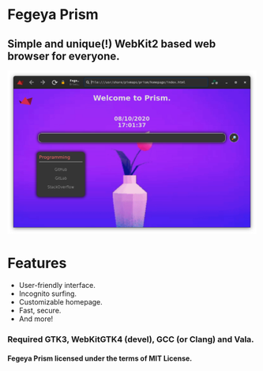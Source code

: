 # Fegeya Prism
## Simple and unique(!) WebKit2 based web browser for everyone.

![Duckduckling!?](/resource/window.png)

# Features 
- User-friendly interface.
- Incognito surfing.
- Customizable homepage.
- Fast, secure.
- And more!

### Required GTK3, WebKitGTK4 (devel), GCC (or Clang) and Vala.

#### Fegeya Prism licensed under the terms of MIT License.
